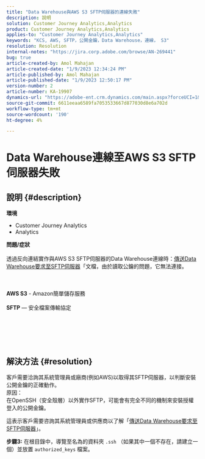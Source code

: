 ```yaml
---
title: "Data Warehouse與AWS S3 SFTP伺服器的連線失敗"
description: 說明
solution: Customer Journey Analytics,Analytics
product: Customer Journey Analytics,Analytics
applies-to: "Customer Journey Analytics,Analytics"
keywords: "KCS, AWS, SFTP，公開金鑰，Data Warehouse，連線， S3"
resolution: Resolution
internal-notes: "https://jira.corp.adobe.com/browse/AN-269441"
bug: true
article-created-by: Amol Mahajan
article-created-date: "1/9/2023 12:34:24 PM"
article-published-by: Amol Mahajan
article-published-date: "1/9/2023 12:50:17 PM"
version-number: 2
article-number: KA-19907
dynamics-url: "https://adobe-ent.crm.dynamics.com/main.aspx?forceUCI=1&pagetype=entityrecord&etn=knowledgearticle&id=02160cee-1990-ed11-aad1-6045bd0067ea"
source-git-commit: 6611eeaa6589fa7053533667d877030d8e6a702d
workflow-type: tm+mt
source-wordcount: '190'
ht-degree: 4%

---
```


# Data Warehouse連線至AWS S3 SFTP伺服器失敗

## 說明 {#description}

<b>環境</b>
- Customer Journey Analytics
- Analytics



<b>問題/症狀</b><br><br>透過反向連結實作與AWS S3 SFTP伺服器的Data Warehouse連線時：[傳送Data Warehouse要求至SFTP伺服器](https://experienceleague.adobe.com/docs/analytics/export/ftp-and-sftp/secure-file-transfer-protocol/ftp-sftp-dw.html?lang=en)「文檔，由於讀取公鑰的問題，它無法連接。<br><br> <br><br><b>AWS S3</b> - Amazon簡單儲存服務<br><br><b>SFTP</b>  — 安全檔案傳輸協定<br><br> <br><br><br>
&#x200B; &#x200B;


## 解決方法 {#resolution}

客戶需要洽詢其系統管理員或廠商(例如AWS)以取得其SFTP伺服器，以判斷安裝公開金鑰的正確動作。<br>原因：<br>
在OpenSSH（安全殼層）以外實作SFTP，可能會有完全不同的機制來安裝授權登入的公開金鑰。

這表示客戶需要咨詢其系統管理員或供應商以了解「[傳送Data Warehouse要求至SFTP伺服器](https://experienceleague.adobe.com/docs/analytics/export/ftp-and-sftp/secure-file-transfer-protocol/ftp-sftp-dw.html?lang=en)」。

<b>步驟3:</b> 在根目錄中，導覽至名為的資料夾 `.ssh` （如果其中一個不存在，請建立一個）並放置 `authorized_keys` 檔案。
